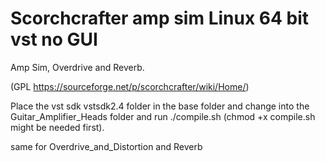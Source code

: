# Scorchcrafter amp sim Linux 64 bit vst no GUI 

Amp Sim, Overdrive and Reverb.

(GPL https://sourceforge.net/p/scorchcrafter/wiki/Home/) 

Place the vst sdk vstsdk2.4 folder in the base folder and change into the Guitar_Amplifier_Heads folder and run ./compile.sh (chmod +x compile.sh might be needed first).

same for Overdrive_and_Distortion and Reverb

